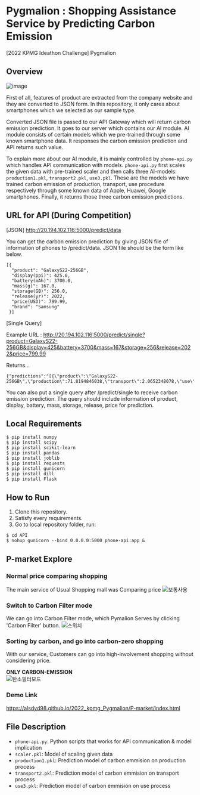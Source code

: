 # Pygmalion : Shopping Assistance Service by Predicting Carbon Emission

[2022 KPMG Ideathon Challenge] Pygmalion

## Overview

![image](https://user-images.githubusercontent.com/80660346/154846724-b391d8fb-a289-4117-8c48-8be83b2b007f.png)

First of all, features of product are extracted from the company website and they are converted to JSON form. In this repository, it only cares about smartphones which we selected as our sample type.

Converted JSON file is passed to our API Gateway which will return carbon emission prediction. It goes to our server which contains our AI module. AI module consists of certain models which we pre-trained through some known smartphone data. It responses the carbon emission prediction and API returns such value.

To explain more about our AI module, it is mainly controlled by `phone-api.py` which handles API communication with models. `phone-api.py` first scales the given data with pre-trained scaler and then calls three AI-models: `production1.pkl`, `transport2.pkl`, `use3.pkl`. These are the models we have trained carbon emission of production, transport, use procedure respectively through some known data of Apple, Huawei, Google smartphones. Finally, it returns those three carbon emission predictions.

## URL for API (During Competition)

[JSON]
http://20.194.102.116:5000/predict/data

You can get the carbon emission prediction by giving JSON file of information of phones to /predict/data.
JSON file should be the form like below.
  ```shell
  [{
    "product": "GalaxyS22-256GB",
    "display(ppi)": 425.0,
    "battery(mAh)": 3700.0,
    "mass(g)": 167.0,
    "storage(GB)": 256.0,
    "release(yr)": 2022,
    "price(USD)": 799.99,
    "brand": "Samsung"
   }]
   ```
  
[Single Query] 

Example URL : http://20.194.102.116:5000/predict/single?product=GalaxyS22-256GB&display=425&battery=3700&mass=167&storage=256&release=2022&price=799.99

Returns...
  ```shell
  {"predictions":"[{\"product\":\"GalaxyS22-256GB\",\"production\":71.8194846038,\"transport\":2.0652348078,\"use\":9.7403658281}]"}
  ```
  
You can also put a single query after /predict/single to receive carbon emission prediction.
The query should include information of product, display, battery, mass, storage, release, price for prediction.

## Local Requirements
  ```shell
  $ pip install numpy
  $ pip install scipy
  $ pip install scikit-learn
  $ pip install pandas
  $ pip install joblib
  $ pip install requests
  $ pip install gunicorn
  $ pip install dill
  $ pip install Flask
  ```
  
## How to Run
1. Clone this repository.
2. Satisfy every requirements.
3. Go to local repository folder, run:
  ```shell
  $ cd API
  $ nohup gunicorn --bind 0.0.0.0:5000 phone-api:app &
  ```
 
## P-market Explore
### Normal price comparing shopping
The main service of Usual Shopping mall was Comparing price 
![보통사용](https://user-images.githubusercontent.com/80660346/154839034-cbbb795d-a538-4ef8-96b9-9f26ae5c8a2c.gif)
### Switch to Carbon Filter mode
We can go into Carbon Filter mode, which Pymalion Serves by clicking 'Carbon Filter' button.
![스위치](https://user-images.githubusercontent.com/80660346/154839039-722ff9a2-27fe-4f0d-bf6e-d859329ebc98.gif)
### Sorting by carbon, and go into carbon-zero shopping
With our service, Customers can go into high-involvement shopping without considering price.

<strong> ONLY CARBON-EMISSION </strong><br>
![탄소필터모드](https://user-images.githubusercontent.com/80660346/154839070-6cee7228-f901-4253-a327-c5023dcb04d0.gif)
### Demo Link
https://alsdyd98.github.io/2022_kpmg_Pygmalion/P-market/index.html

## File Description
- `phone-api.py`: Python scripts that works for API communication & model implication
- `scaler.pkl`: Model of scaling given data
- `production1.pkl`: Prediction model of carbon emmision on production process
- `transport2.pkl`: Prediction model of carbon emmision on transport process
- `use3.pkl`: Prediction model of carbon emmision on use process
